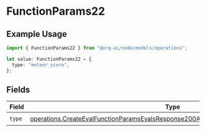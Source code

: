 # FunctionParams22

## Example Usage

```typescript
import { FunctionParams22 } from "@orq-ai/node/models/operations";

let value: FunctionParams22 = {
  type: "meteor_score",
};
```

## Fields

| Field                                                                                                                                                                                          | Type                                                                                                                                                                                           | Required                                                                                                                                                                                       | Description                                                                                                                                                                                    |
| ---------------------------------------------------------------------------------------------------------------------------------------------------------------------------------------------- | ---------------------------------------------------------------------------------------------------------------------------------------------------------------------------------------------- | ---------------------------------------------------------------------------------------------------------------------------------------------------------------------------------------------- | ---------------------------------------------------------------------------------------------------------------------------------------------------------------------------------------------- |
| `type`                                                                                                                                                                                         | [operations.CreateEvalFunctionParamsEvalsResponse200ApplicationJSONResponseBody522Type](../../models/operations/createevalfunctionparamsevalsresponse200applicationjsonresponsebody522type.md) | :heavy_check_mark:                                                                                                                                                                             | N/A                                                                                                                                                                                            |